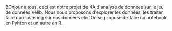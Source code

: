 BOnjour à tous, ceci est notre projet de 4A d'analyse de données sur le jeu de données Vélib. Nous nous proposons d'explorer les données, les traiter, faire du clustering sur nos données etc. On se propose de faire un notebook en Pyhton et un autre en R.

